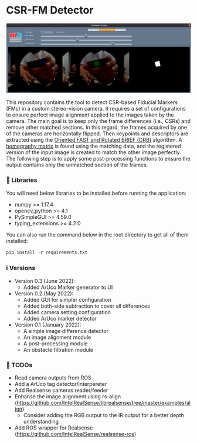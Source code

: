 # CSR-FM Detector

![CSR-FM](gui.png "CSR-FM")

This repository contains the tool to detect CSR-based Fiducial Markers (FMs) in a custom stereo-vision camera. It requires a set of configurations to ensure perfect image alignment applied to the images taken by the camera. The main goal is to keep only the frame differences (i.e., CSRs) and remove other matched sections. In this regard, the frames acquired by one of the cameras are horizontally flipped. Then keypoints and descriptors are extracted using the [Oriented FAST and Rotated BRIEF (ORB)](https://docs.opencv.org/4.x/d1/d89/tutorial_py_orb.html "Oriented FAST and Rotated BRIEF (ORB)") algorithm. A [homography matrix](https://docs.opencv.org/4.x/d1/de0/tutorial_py_feature_homography.html "homography matrix") is found using the matching data, and the registered version of the input image is created to match the other image perfectly. The following step is to apply some post-processing functions to ensure the output contains only the unmatched section of the frames.

### 🚀 Libraries

You will need below libraries to be installed before running the application:

- numpy >= 1.17.4
- opencv_python >= 4.1
- PySimpleGUI >= 4.59.0
- typing_extensions >= 4.2.0

You can also run the command below in the root directory to get all of them installed:

```python
pip install -r requirements.txt
```

### ℹ️ Versions

- Version 0.3 (June 2022):
    - Added ArUco Marker generator to UI
- Version 0.2 (May 2022):
    - Added GUI for simpler configuration
    - Added both-side subtraction to cover all differences
    - Added camera setting configuration
    - Added ArUco marker detector
- Version 0.1 (January 2022):
    - A simple image difference detector
    - An image alignment module
    - A post-processing module
    - An obstacle filtration module

### 📝 TODOs

- Read camera outputs from ROS
- Add a ArUco tag detector/interpereter
- Add Realsense cameras reader/feeder
- Enhanse the image alignment using rs-align (https://github.com/IntelRealSense/librealsense/tree/master/examples/align)
    - Consider adding the RGB output to the IR output for a better depth understanding
- Add ROS wrapper for Realsense (https://github.com/IntelRealSense/realsense-ros)